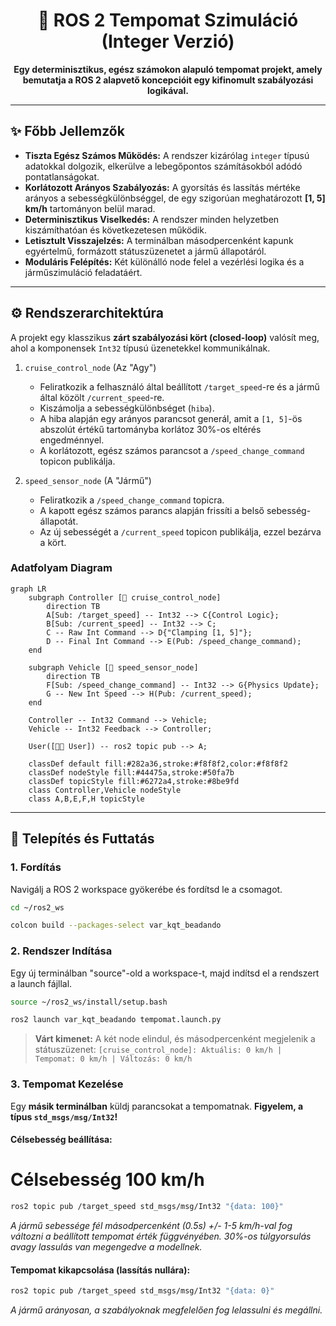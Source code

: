 <div align="center">

# 🚗 ROS 2 Tempomat Szimuláció (Integer Verzió)

**Egy determinisztikus, egész számokon alapuló tempomat projekt, amely bemutatja a ROS 2 alapvető koncepcióit egy kifinomult szabályozási logikával.**

</div>

---

## ✨ Főbb Jellemzők

* **Tiszta Egész Számos Működés:** A rendszer kizárólag `integer` típusú adatokkal dolgozik, elkerülve a lebegőpontos számításokból adódó pontatlanságokat.
* **Korlátozott Arányos Szabályozás:** A gyorsítás és lassítás mértéke arányos a sebességkülönbséggel, de egy szigorúan meghatározott **[1, 5] km/h** tartományon belül marad.
* **Determinisztikus Viselkedés:** A rendszer minden helyzetben kiszámíthatóan és következetesen működik.
* **Letisztult Visszajelzés:** A terminálban másodpercenként kapunk egyértelmű, formázott státuszüzenetet a jármű állapotáról.
* **Moduláris Felépítés:** Két különálló node felel a vezérlési logika és a járműszimuláció feladatáért.

---

## ⚙️ Rendszerarchitektúra

A projekt egy klasszikus **zárt szabályozási kört (closed-loop)** valósít meg, ahol a komponensek `Int32` típusú üzenetekkel kommunikálnak.

1.  `cruise_control_node` (Az "Agy")
    * Feliratkozik a felhasználó által beállított `/target_speed`-re és a jármű által közölt `/current_speed`-re.
    * Kiszámolja a sebességkülönbséget (`hiba`).
    * A hiba alapján egy arányos parancsot generál, amit a `[1, 5]`-ös abszolút értékű tartományba korlátoz 30%-os eltérés engedménnyel.
    * A korlátozott, egész számos parancsot a `/speed_change_command` topicon publikálja.

2.  `speed_sensor_node` (A "Jármű")
    * Feliratkozik a `/speed_change_command` topicra.
    * A kapott egész számos parancs alapján frissíti a belső sebesség-állapotát.
    * Az új sebességét a `/current_speed` topicon publikálja, ezzel bezárva a kört.

### Adatfolyam Diagram

```mermaid
graph LR
    subgraph Controller [🧠 cruise_control_node]
        direction TB
        A[Sub: /target_speed] -- Int32 --> C{Control Logic};
        B[Sub: /current_speed] -- Int32 --> C;
        C -- Raw Int Command --> D{"Clamping [1, 5]"};
        D -- Final Int Command --> E(Pub: /speed_change_command);
    end

    subgraph Vehicle [🚗 speed_sensor_node]
        direction TB
        F[Sub: /speed_change_command] -- Int32 --> G{Physics Update};
        G -- New Int Speed --> H(Pub: /current_speed);
    end

    Controller -- Int32 Command --> Vehicle;
    Vehicle -- Int32 Feedback --> Controller;

    User([👨‍💻 User]) -- ros2 topic pub --> A;

    classDef default fill:#282a36,stroke:#f8f8f2,color:#f8f8f2
    classDef nodeStyle fill:#44475a,stroke:#50fa7b
    classDef topicStyle fill:#6272a4,stroke:#8be9fd
    class Controller,Vehicle nodeStyle
    class A,B,E,F,H topicStyle
```

---

## 🚀 Telepítés és Futtatás

### 1. Fordítás

Navigálj a ROS 2 workspace gyökerébe és fordítsd le a csomagot.

```bash
cd ~/ros2_ws
```

```bash
colcon build --packages-select var_kqt_beadando
```

### 2. Rendszer Indítása

Egy új terminálban "source"-old a workspace-t, majd indítsd el a rendszert a launch fájllal.

```bash
source ~/ros2_ws/install/setup.bash
```

```bash
ros2 launch var_kqt_beadando tempomat.launch.py
```

> **Várt kimenet:** A két node elindul, és másodpercenként megjelenik a státuszüzenet:
> `[cruise_control_node]: Aktuális: 0 km/h | Tempomat: 0 km/h | Változás: 0 km/h`

### 3. Tempomat Kezelése

Egy **másik terminálban** küldj parancsokat a tempomatnak. **Figyelem, a típus `std_msgs/msg/Int32`!**

#### Célsebesség beállítása:
# Célsebesség 100 km/h
```bash
ros2 topic pub /target_speed std_msgs/msg/Int32 "{data: 100}"
```
*A jármű sebessége fél másodpercenként (0.5s) +/- 1-5 km/h-val fog változni a beállított tempomat érték függvényében. 30%-os túlgyorsulás avagy lassulás van megengedve a modellnek.*

#### Tempomat kikapcsolása (lassítás nullára):
```bash
ros2 topic pub /target_speed std_msgs/msg/Int32 "{data: 0}"
```
*A jármű arányosan, a szabályoknak megfelelően fog lelassulni és megállni.*